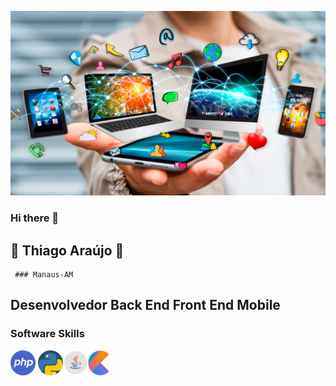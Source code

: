 ![](https://github.com/mathfirewall/mathfirewall/blob/main/img/tecnologia.png)

### Hi there 👋

## :star_struck: Thiago Araújo :star_struck:
     ### Manaus-AM
## Desenvolvedor Back End Front End Mobile
           


### Software Skills
<img src="https://github.com/mathfirewall/mathfirewall/blob/main/img/php.png" width="40" height="40"></img> <img src="https://github.com/mathfirewall/mathfirewall/blob/main/img/python.png" width="40" height="40"/><img src="https://github.com/mathfirewall/mathfirewall/blob/main/img/java1.png" width="40" height="40"/><img src="https://github.com/mathfirewall/mathfirewall/blob/main/img/Kotlin_Icon.png" width="40" height="40"/>

<!--
**mathfirewall/mathfirewall** is a ✨ _special_ ✨ repository because its `README.md` (this file) appears on your GitHub profile.

Here are some ideas to get you started:

- 🔭 I’m currently working on ...
- 🌱 I’m currently learning ...
- 👯 I’m looking to collaborate on ...
- 🤔 I’m looking for help with ...
- 💬 Ask me about ...
- 📫 How to reach me: ...
- 😄 Pronouns: ...
- ⚡ Fun fact: ...
-->
